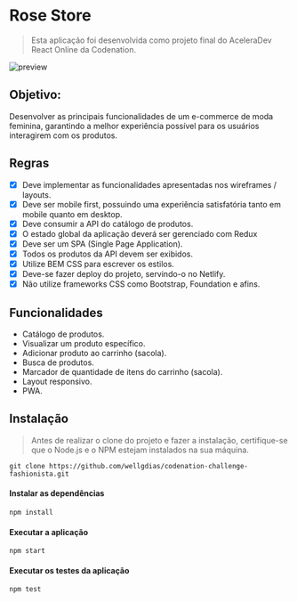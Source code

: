 # Rose Store
> Esta aplicação foi desenvolvida como projeto final do AceleraDev React Online da Codenation.

![preview](https://user-images.githubusercontent.com/47192417/84708984-d764f000-af37-11ea-9511-ae6a2c920efe.png)

## Objetivo:
Desenvolver as principais funcionalidades de um e-commerce de moda feminina, garantindo a melhor experiência possível para os usuários interagirem com os produtos.

## Regras
- [x] Deve implementar as funcionalidades apresentadas nos wireframes / layouts.
- [x] Deve ser mobile first, possuindo uma experiência satisfatória tanto em mobile quanto em desktop.
- [x] Deve consumir a API do catálogo de produtos.
- [x] O estado global da aplicação deverá ser gerenciado com Redux
- [x] Deve ser um SPA (Single Page Application).
- [x] Todos os produtos da API devem ser exibidos.
- [x] Utilize BEM CSS para escrever os estilos.
- [x] Deve-se fazer deploy do projeto, servindo-o no Netlify.
- [x] Não utilize frameworks CSS como Bootstrap, Foundation e afins.

## Funcionalidades
 - Catálogo de produtos.
 - Visualizar um produto específico.
 - Adicionar produto ao carrinho (sacola).
 - Busca de produtos.
 - Marcador de quantidade de itens do carrinho (sacola).
 - Layout responsivo.
 - PWA.

## Instalação
> Antes de realizar o clone do projeto e fazer a instalação, certifique-se que o Node.js e o NPM estejam instalados na sua máquina.
````
git clone https://github.com/wellgdias/codenation-challenge-fashionista.git
````
#### Instalar as dependências
````
npm install
````
#### Executar a aplicação
````
npm start
````
#### Executar os testes da aplicação
````
npm test
````
 
 




